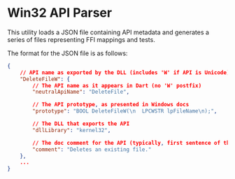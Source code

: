 # Win32 API Parser

This utility loads a JSON file containing API metadata and generates a series of
files representing FFI mappings and tests.

The format for the JSON file is as follows:

```json
{
    // API name as exported by the DLL (includes 'W' if API is Unicode)
    "DeleteFileW": {
        // The API name as it appears in Dart (no 'W' postfix)
        "neutralApiName": "DeleteFile",

        // The API prototype, as presented in Windows docs
        "prototype": "BOOL DeleteFileW(\n  LPCWSTR lpFileName\n);",

        // The DLL that exports the API
        "dllLibrary": "kernel32",

        // The doc comment for the API (typically, first sentence of the docs)
        "comment": "Deletes an existing file."
    },
    ...
}
```